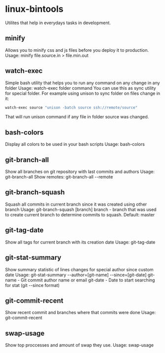 # linux-bintools
Utilites that help in everydays tasks in development.

## minify
Allows you to minify css and js files before you deploy it to production.
Usage: minify file.source.in > file.min.out

## watch-exec
Simple bash utility that helps you to run any command on any change in any folder
Usage: watch-exec folder command
You can use this as sync utility for special folder. For example using unison to sync folder on files change in it:
```bash
watch-exec source "unison -batch source ssh://remote/source"
```
That will run unison command if any file in folder source was changed.

## bash-colors
Display all colors to be used in your bash scripts
Usage: bash-colors

## git-branch-all
Show all branches on git repository with last commits and authors
Usage: git-branch-all
Show remotes: git-branch-all --remote

## git-branch-squash
Squash all commits in current branch since it was created using other branch
Usage: git-branch-squash [branch]
branch - branch that was used to create current branch to determine commits to squash. Default: master

## git-tag-date
Show all tags for current branch with its creation date
Usage: git-tag-date

## git-stat-summary
Show summary statistic of lines changes for special author since custom date
Usage: git-stat-summary --author=[git-name] --since=[git-date]
git-name - Git commit author name or email
git-date - Date to start searching for stat (git --since format)

## git-commit-recent
Show recent commit and branches where that commits were done
Usage: git-commit-recent

## swap-usage
Show top proccesses and amount of swap they use.
Usage: swap-usage
